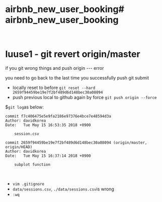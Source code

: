 # airbnb_new_user_booking# airbnb_new_user_booking
 
# Iuuse1 - git revert origin/master

if you git wrong things and push origin --- error

you need to go back to the last time you successfully push git submit

- locally reset to before
    ```git reset --hard 2659f94459be19e7f2bf489d6d148bec30a08094```
- push previous local to github again by force
    ```git push origin --force```

$```git log```as below:

```
commit f7c406475e5e9fa2186e97376e4bce7e48594d3a
Author: davidkorea
Date:   Tue May 15 16:53:35 2018 +0900

    session.csv

commit 2659f94459be19e7f2bf489d6d148bec30a08094 (origin/master, origin/HEAD)
Author: davidkorea
Date:   Tue May 15 16:37:14 2018 +0900

    subplot function
```
 
- ```vim .gitignore```
- ```data/sessions.csv```, ```./data/sessions.csv```is wrong
- ```:wq```

